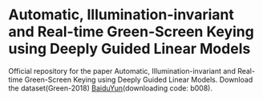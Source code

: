 # Automatic, Illumination-invariant and Real-time Green-Screen Keying using Deeply Guided Linear Models
Official repository for the paper Automatic, Illumination-invariant and Real-time Green-Screen Keying using Deeply Guided Linear Models.
Download the dataset(Green-2018) [BaiduYun](https://pan.baidu.com/s/1QPiZ3o9fKy6yy06bBPvO0Q)(downloading code: b008).

